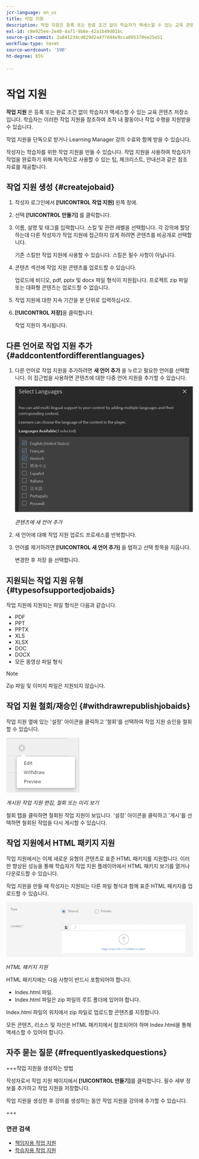 ```yaml
---
jcr-language: en_us
title: 작업 지원
description: 작업 지원은 등록 또는 완료 조건 없이 학습자가 액세스할 수 있는 교육 콘텐츠 저장소입니다. 학습자는 이러한 작업 지원을 참조하여 조직 내 활동이나 작업 수행을 지원받을 수 있습니다.
exl-id: c8e925ee-2e40-4a71-9b8e-42a1b49d01bc
source-git-commit: 2a841234cd829d2a477d44e9cca095370ee25e51
workflow-type: tm+mt
source-wordcount: '590'
ht-degree: 65%

---
```


# 작업 지원

**작업 지원** 은 등록 또는 완료 조건 없이 학습자가 액세스할 수 있는 교육 콘텐츠 저장소입니다. 학습자는 이러한 작업 지원을 참조하여 조직 내 활동이나 작업 수행을 지원받을 수 있습니다.

작업 지원을 단독으로 받거나 Learning Manager 강의 수료와 함께 받을 수 있습니다.

작성자는 학습자를 위한 작업 지원을 만들 수 있습니다. 작업 지원을 사용하여 학습자가 작업을 완료하기 위해 지속적으로 사용할 수 있는 팁, 체크리스트, 안내선과 같은 참조 자료를 제공합니다.

## 작업 지원 생성 {#createjobaid}

1. 작성자 로그인에서 **[!UICONTROL 작업 지원]** 왼쪽 창에.
1. 선택 **[!UICONTROL 만들기]** 를 클릭합니다.
1. 이름, 설명 및 태그를 입력합니다. 스킬 및 관련 레벨을 선택합니다. 각 강의에 할당하는데 다른 작성자가 작업 지원에 접근하지 않게 하려면 콘텐츠를 비공개로 선택합니다.

   기존 스킬만 작업 지원에 사용할 수 있습니다. 스킬은 필수 사항이 아닙니다.

1. 콘텐츠 섹션에 작업 지원 콘텐츠를 업로드할 수 있습니다.

   업로드에 비디오, pdf, pptx 및 docx 파일 형식이 지원됩니다. 프로젝트 zip 파일 또는 대화형 콘텐츠는 업로드할 수 없습니다.

1. 작업 지원에 대한 지속 기간을 분 단위로 입력하십시오.
1. **[!UICONTROL 저장]**&#x200B;을 클릭합니다.

   작업 지원이 게시됩니다.

## 다른 언어로 작업 지원 추가 {#addcontentfordifferentlanguages}

1. 다른 언어로 작업 지원을 추가하려면 **새 언어 추가** 을 누르고 필요한 언어를 선택합니다. 이 접근법을 사용하면 콘텐츠에 대한 다중 언어 지원을 추가할 수 있습니다.

   ![](assets/add-new-languagetab.png)

   *콘텐츠에 새 언어 추가*

1. 새 언어에 대해 작업 지원 업로드 프로세스를 반복합니다.
1. 언어를 제거하려면 **[!UICONTROL 새 언어 추가]** 을 탭하고 선택 항목을 지웁니다.

   변경한 후 저장 을 선택합니다.

## 지원되는 작업 지원 유형 {#typesofsupportedjobaids}

작업 지원에 지원되는 파일 형식은 다음과 같습니다.

* PDF
* PPT
* PPTX
* XLS
* XLSX
* DOC
* DOCX
* 모든 동영상 파일 형식

>[!NOTE]
>
>Zip 파일 및 이미지 파일은 지원되지 않습니다.

## 작업 지원 철회/재승인 {#withdrawrepublishjobaids}

작업 지원 옆에 있는 &#39;설정&#39; 아이콘을 클릭하고 &#39;철회&#39;를 선택하여 작업 지원 승인을 철회할 수 있습니다.

![](assets/job-aid-withdraw.png)

*게시된 작업 지원 편집, 철회 또는 미리 보기*

철회 탭을 클릭하면 철회된 작업 지원이 보입니다. &#39;설정&#39; 아이콘을 클릭하고 &#39;게시&#39;를 선택하면 철회된 작업을 다시 게시할 수 있습니다.

## 작업 지원에서 HTML 패키지 지원

작업 지원에서는 이제 새로운 유형의 콘텐츠로 표준 HTML 패키지를 지원합니다. 이러한 향상된 성능을 통해 학습자가 작업 지원 플레이어에서 HTML 패키지 보기를 열거나 다운로드할 수 있습니다.

작업 지원을 만들 때 작성자는 지원되는 다른 파일 형식과 함께 표준 HTML 패키지를 업로드할 수 있습니다.

![](assets/html-job-aid.png)

*HTML 패키지 지원*

HTML 패키지에는 다음 사항이 반드시 포함되어야 합니다.

* Index.html 파일.
* Index.html 파일은 zip 파일의 루트 폴더에 있어야 합니다.

Index.html 파일의 위치에서 zip 파일로 업로드할 콘텐츠를 지정합니다.

모든 콘텐츠, 리소스 및 자산은 HTML 패키지에서 참조되어야 하며 Index.html을 통해 액세스할 수 있어야 합니다.

## 자주 묻는 질문 {#frequentlyaskedquestions}

+++작업 지원을 생성하는 방법

작성자로서 작업 지원 페이지에서 **[!UICONTROL 만들기]**&#x200B;를 클릭합니다. 필수 세부 정보를 추가하고 작업 지원을 저장합니다.

작업 지원을 생성한 후 강의를 생성하는 동안 작업 지원을 강의에 추가할 수 있습니다.

+++

### 연관 검색

* [책임자용 작업 지원](../../administrators/feature-summary/job-aids.md)
* [학습자용 작업 지원](../../learners/feature-summary/job-aids.md)
